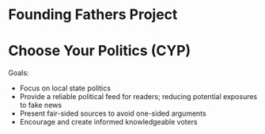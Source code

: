 # Founding Fathers Project
# Choose Your Politics (CYP)

Goals:
* Focus on local state politics
* Provide a reliable political feed for readers; reducing potential exposures to fake news
* Present fair-sided sources to avoid one-sided arguments
* Encourage and create informed knowledgeable voters
